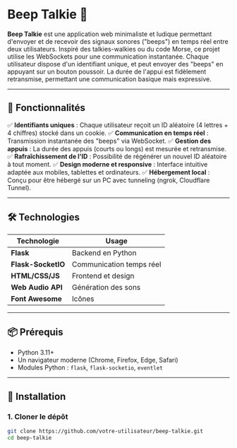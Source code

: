 # Beep Talkie 📡

**Beep Talkie** est une application web minimaliste et ludique permettant d'envoyer et de recevoir des signaux sonores ("beeps") en temps réel entre deux utilisateurs. Inspiré des talkies-walkies ou du code Morse, ce projet utilise les WebSockets pour une communication instantanée. Chaque utilisateur dispose d'un identifiant unique, et peut envoyer des "beeps" en appuyant sur un bouton poussoir. La durée de l'appui est fidèlement retransmise, permettant une communication basique mais expressive.

---

## 🎯 Fonctionnalités

✅ **Identifiants uniques** : Chaque utilisateur reçoit un ID aléatoire (4 lettres + 4 chiffres) stocké dans un cookie.
✅ **Communication en temps réel** : Transmission instantanée des "beeps" via WebSocket.
✅ **Gestion des appuis** : La durée des appuis (courts ou longs) est mesurée et retransmise.
✅ **Rafraîchissement de l'ID** : Possibilité de régénérer un nouvel ID aléatoire à tout moment.
✅ **Design moderne et responsive** : Interface intuitive adaptée aux mobiles, tablettes et ordinateurs.
✅ **Hébergement local** : Conçu pour être hébergé sur un PC avec tunneling (ngrok, Cloudflare Tunnel).

---

## 🛠 Technologies

| Technologie          | Usage                          |
|----------------------|--------------------------------|
| **Flask**            | Backend en Python              |
| **Flask-SocketIO**   | Communication temps réel       |
| **HTML/CSS/JS**      | Frontend et design             |
| **Web Audio API**    | Génération des sons            |
| **Font Awesome**     | Icônes                         |

---

## 📦 Prérequis

- Python 3.11+
- Un navigateur moderne (Chrome, Firefox, Edge, Safari)
- Modules Python : `flask`, `flask-socketio`, `eventlet`

---

## 🚀 Installation

### 1. Cloner le dépôt

```bash
git clone https://github.com/votre-utilisateur/beep-talkie.git
cd beep-talkie
